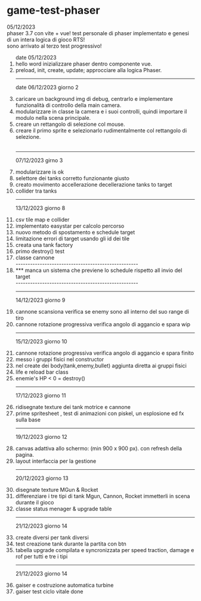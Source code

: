 # game-test-phaser

05/12/2023 <br>
phaser 3.7 con vite + vue!
test personale di phaser implementato e genesi di un intera logica di gioco RTS! <br>
sono arrivato al terzo test progressivo!
<ol>
  date 05/12/2023
  <li> hello word inizializzare phaser dentro componente vue.</li>
  <li> preload, init, create, update; approcciare alla logica Phaser.</li>

  ----
  date 06/12/2023 giorno 2
  <li> caricare un background img di debug, centrarlo e implementare funzionalità di controllo della main camera.</li>
  <li>modularizzare in classe la camera e i suoi controlli, quindi importare il modulo nella scena principale.</li>
  <li>creare un rettangolo di selezione col mouse.</li>
  <li>creare il primo sprite e selezionarlo rudimentalmente col rettangolo di selezione.</li>
  <br>

----------
07/12/2023 girno 3
  <li>modularizzare is ok</li>
  <li>selettore dei tanks corretto funzionante giusto</li>
  <li>creato movimento accellerazione decellerazione tanks to target </li>
  <li>collider tra tanks </li>

---
13/12/2023 giorno 8
  <li>csv tile map e collider</li>
  <li>implementato easystar per calcolo percorso</li>
  <li>nuovo metodo di spostamento e schedule target</li>
  <li>limitazione errori di target usando gli id dei tile</li>
  <li>creata una tank factory</li>
  <li>primo destroy() test</li>
  <li>classe cannone</li>
  ---------------------------------------------------
  <li> *** manca un sistema che previene lo schedule rispetto all invio del target</li>
  ---------------------------------------------------
  
---
14/12/2023 giorno 9
  <li>cannone scansiona verifica se enemy sono all interno del suo range di tiro</li>
  <li>cannone rotazione progressiva verifica angolo di aggancio e spara wip</li>
  
  
---
15/12/2023 giorno 10
  <li>cannone rotazione progressiva verifica angolo di aggancio e spara finito</li>
  <li>messo i gruppi fisici nel constructor</li>
  <li>nel create dei body(tank,enemy,bullet) aggiunta diretta ai gruppi fisici</li>
  <li>life e reload bar class</li>
  <li>enemie's HP < 0 = destroy()</li>

---
17/12/2023 giorno 11
  <li>ridisegnate texture dei tank motrice e cannone</li>
  <li>prime spritesheet , test di animazioni con piskel, un esplosione ed fx sulla base</li>

----
19/12/2023 giorno 12
  <li>canvas adattiva allo schermo: (min 900 x 900 px). con refresh della pagina. </li>
  <li>layout interfaccia per la gestione </li>

----
20/12/2023 giorno 13
  <li>disegnate texture  MGun & Rocket </li>
  <li>differenziare i tre tipi di tank Mgun, Cannon, Rocket immetterli in scena durante il gioco </li>
  <li>classe status menager & upgrade table</li>

----
21/12/2023 giorno 14
  <li>create diversi per tank diversi</li>
  <li>test creazione tank durante la partita con btn</li>
  <li>tabella upgrade compilata e syncronizzata per speed traction, damage e rof per tutti e tre i tipi</li>

----
21/12/2023 giorno 14
  <li>gaiser e costruzione automatica turbine</li>
  <li>gaiser test ciclo vitale done</li>



